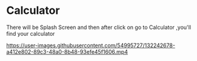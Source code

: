 # Calculator

There will be Splash Screen and then after click on go to Calculator ,you'll find your calculator


https://user-images.githubusercontent.com/54995727/132242678-a412e802-89c3-48a0-8b48-93efe45f1606.mp4

